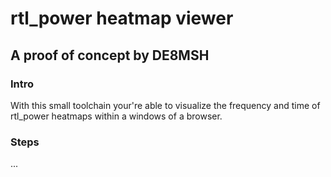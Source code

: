# rtl_power heatmap viewer
## A proof of concept by DE8MSH

### Intro
With this small toolchain your're able to visualize the frequency and time of rtl_power heatmaps within a windows of a browser.

### Steps
...


